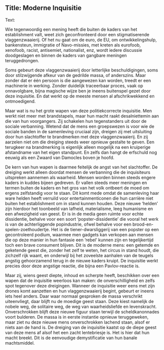 Title: Moderne Inquisitie
----
Text:

Wie tegenwoordig een mening heeft die buiten de kaders van het establishment valt, weet zich geconfronteerd door een stigmatiserende vlaggenzwaaierij. Of het nu gaat om de euro, de EU, om ontwikkelingshulp, bankensteun, immigratie of Navo-missies, met kreten als eurofoob, xenofoob, racist, antisemiet, nationalist, enz, wordt iedere discussie doodgeslagen en binnen de kaders van gangbare meningen teruggedrongen.
 
Soms gebeurt deze vlaggenzwaaierij door letterlijke beschuldigingen, soms door stilzwijgende afkeur van de gedrilde massa, of anderszins. Maar zonder dat er één persoon is die aangewezen kan worden, treedt er een machinerie in werking. Zonder duidelijk traceerbaar proces, vaak op onnavolgbare, bijna magische wijze ben je ineens buitenspel gezet door deze inquisitie. En dat werkt op de meeste mensen al afschrikwekkend en ontmoedigend.
 
Maar wat is nu het grote wapen van deze politiekcorrecte inquisitie. Men werkt niet meer met brandstapels, maar hun macht raakt desalniettemin aan die van hun voorgangers. Zij schakelen hun tegenstanders uit door de sociale verbanning. Wetend dat de mens een groepswezen is voor wie de sociale banden in de samenleving cruciaal zijn, dreigen zij met uitsluiting door hun slachtoffer te brandmerken met deze vlaggenzwaaierij. En zij aarzelen niet om die dreiging steeds weer opnieuw gestalte te geven. Een terugkeer na brandmerking is eigenlijk alleen mogelijk na een kruiperige afstandname van het eigen  standpunt. En zelfs dan hangt de erfschuld nog eeuwig als een Zwaard van Damocles boven je hoofd.
 
De kern van hun wapen is daarmee feitelijk de angst van het slachtoffer. De dreiging werkt alleen doordat mensen de verbanning die de inquisiteurs uitspreken aannemen als waarheid. Mensen worden binnen steeds engere kaders in kuddes bijeen gedreven. Er vallen steeds meer meningen en termen buiten de kaders en het gros van het volk ontbeert de moed om ergens zelfstandig voor te staan. Dit komt mede omdat de samenleving haar ware helden heeft verruild voor entertainmenticonen die hun carrière niet buiten het establishment om in stand kunnen houden. Deze nieuwe ‘helden’ zijn hierdoor het toonbeeld van lafheid, materialisme, leeg humanisme en een afwezigheid van geest. Er is in de media geen ruimte voor echte dissidentie, behalve voor een soort ‘popster-dissidentie’ die vooral het werk is van de achterliggende popindustrie, ofwel behalve voor een brood-en-spelen-zoethoudertje. Het is de tiener-dwarsliggerij van een popster op een gecontroleerd podium, waarmee men gadgets kan verkopen aan mensen die op deze manier in hun fantasie een ‘rebel’ kunnen zijn en tegelijkertijd toch een brave consument blijven. Dit is de moderne mens: een getemde en geketende geest die, zonder het zelf te weten, het circus in stand houdt, die zichzelf rijk waant, en onderwijl bij het zoveelste aanhalen van de teugels angstig gehoorzamend terug in de nieuwe kaders kruipt. De inquisitie werkt precies door deze angstige reactie, die bijna een Pavlov-reactie is.
 
Maar zij, wiens geest diepte, inhoud en scherpte heeft, beschikken over een wapen dat de inquisitie weerloos kan maken: de onverschilligheid en zelfs spot tegenover deze dreigingen. Wanneer de inquisitie weer eens met zijn drones komt aanzetten en hun vlaggenzwaaierij begint, gebeurt er ineens iets heel anders. Daar waar normaal gesproken de massa verschrikt uiteenvliegt, daar blijft nu de moedige geest staan. Deze kiest namelijk de nobele weg, de solitaire weg, de weg van waarheidsliefde en levenskracht.  Onverschrokken blijft deze nieuwe figuur staan terwijl de scheldkanonnades voort bulderen. De massa is in eerste instantie opnieuw teruggeweken, maar ziet nu deze nieuwe mens onverschrokken lachend staan, alsof er niets aan de hand is. De dreiging van de inquisitie kaatst op de diepe geest van deze mens af alsof het een zacht lentebriesje is. Het is hier dat hun macht breekt. Dit is de eenvoudige demystificatie van hun banale machtsmiddel.